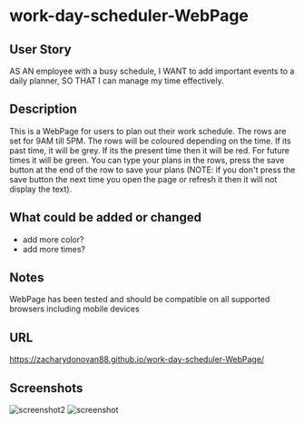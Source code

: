 # work-day-scheduler-WebPage

## User Story
AS AN employee with a busy schedule, 
I WANT to add important events to a daily planner,
SO THAT I can manage my time effectively.

## Description
This is a WebPage for users to plan out their work schedule. The rows are set for 9AM till 5PM.
The rows will be coloured depending on the time. If its past time, it will be grey. 
If its the present time then it will be red. For future times it will be green. You can type your 
plans in the rows, press the save button at the end of the row to save your plans (NOTE: if you don't
press the save button the next time you open the page or refresh it then it will not display the text). 

## What could be added or changed
- add more color?
- add more times?

## Notes
WebPage has been tested and should be compatible on all supported browsers including mobile devices

## URL
https://zacharydonovan88.github.io/work-day-scheduler-WebPage/

## Screenshots
![screenshot2](https://user-images.githubusercontent.com/109838413/194850204-019e096c-402c-4c61-a27f-9f88b09e2a99.PNG)
![screenshot](https://user-images.githubusercontent.com/109838413/194850225-4e2f0360-ed75-4df6-afe7-2533851636d9.PNG)




